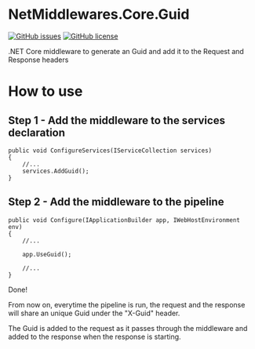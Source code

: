 # NetMiddlewares.Core.Guid

[![GitHub issues](https://img.shields.io/github/issues/netmiddlewares/NetMiddlewares.Guid)](https://github.com/netmiddlewares/NetMiddlewares.Guid/issues)
[![GitHub license](https://img.shields.io/github/license/netmiddlewares/NetMiddlewares.Guid)](https://github.com/netmiddlewares/NetMiddlewares.Guid)

.NET Core middleware to generate an Guid and add it to the Request and Response headers

# How to use

## Step 1 - Add the middleware to the services declaration

```
public void ConfigureServices(IServiceCollection services)
{
    //...
    services.AddGuid();
}
  ```
  
## Step 2 - Add the middleware to the pipeline

```
public void Configure(IApplicationBuilder app, IWebHostEnvironment env)
{
    //...
    
    app.UseGuid();
    
    //...
}
  ```

Done!

From now on, everytime the pipeline is run, the request and the response will share an unique Guid under the "X-Guid" header.

The Guid is added to the request as it passes through the middleware and added to the response when the response is starting.
